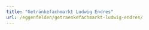 ```yaml
---
title: "Getränkefachmarkt Ludwig Endres"
url: /eggenfelden/getraenkefachmarkt-ludwig-endres/
---
```

